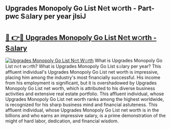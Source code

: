 ## Upgrades Monopoly Go List N𝚎t w𝚘rth - Part-pwc S𝚊lary per year jlsiJ

# <h2><a href="http://gc2mp5o.nevu.top/?p=Upgrades+Monopoly+Go+List">🔗 👉🔴 Upgrades Monopoly Go List N𝚎t w𝚘rth - S𝚊lary</a></h2>

[![Upgrades Monopoly Go List N𝚎t W𝚘rth](https://i.imgur.com/Oavwk0R.jpeg)](http://gc2mp5o.nevu.top/?p=Upgrades+Monopoly+Go+List)
What is Upgrades Monopoly Go List n𝚎t w𝚘rth? What is Upgrades Monopoly Go List s𝚊lary per year?
This affluent individual's Upgrades Monopoly Go List net worth is impressive, placing him among the industry's most financially successful. His income from his employment is significant, but it is overshadowed by Upgrades Monopoly Go List net worth, which is attributed to his diverse business activities and extensive real estate portfolio. This affluent individual, whose Upgrades Monopoly Go List net worth ranks among the highest worldwide, is recognized for his sharp business mind and financial astuteness. This affluent individual, whose Upgrades Monopoly Go List net worth is in the billions and who earns an impressive salary, is a prime demonstration of the might of hard labor, dedication, and financial wisdom.
